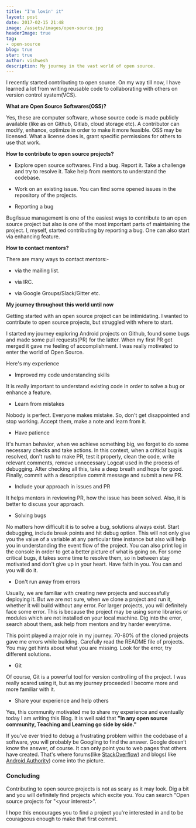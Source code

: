 ```yaml
---
title: "I'm lovin' it"
layout: post
date: 2017-02-15 21:48
image: /assets/images/open-source.jpg
headerImage: true
tag:
- open-source
blog: true
star: true
author: vishwesh
description: My journey in the vast world of open source.
---
```


I recently started contributing to open source. On my way till now, I have learned a lot from writing reusable code to collaborating with others on version control system(VCS).

**What are Open Source Softwares(OSS)?**

Yes, these are computer software, whose source code is made publicly available (like as on Github, Gitlab, cloud storage etc). A contributor can modify, enhance, optimize in order to make it more feasible. OSS may be licensed. What a license does is, grant specific permissions for others to use that work.

**How to contribute to open source projects?**

- Explore open source softwares. Find a bug. Report it. Take a challenge and try to resolve it. Take help from mentors to understand the codebase.

- Work on an existing issue.
You can find some opened issues in the repository of the projects.

- Reporting a bug


Bug/issue management is one of the easiest ways to contribute to an open source project but also is one of the most important parts of maintaining the project. I, myself, started contributing by reporting a bug. One can also start via enhancing feature. 

**How to contact mentors?**

There are many ways to contact mentors:-

- via the mailing list.

- via IRC.

- via Google Groups/Slack/Gitter etc.


**My journey throughout this world until now**

Getting started with an open source project can be intimidating. I wanted to contribute to open source projects, but struggled with where to start.

I started my journey exploring Android projects on Github, found some bugs and made some pull requests(PR) for the latter. When my first PR got merged it gave me feeling of accomplishment. I was really motivated to enter the world of Open Source. 

Here's my experience

- Improved my code understanding skills


It is really important to understand existing code in order to solve a bug or enhance a feature. 

- Learn from mistakes


Nobody is perfect. Everyone makes mistake. So, don't get disappointed and stop working. Accept them, make a note and learn from it.

- Have patience


It's human behavior, when we achieve something big, we forget to do some necessary checks and take actions. In this context, when a critical bug is resolved, don't rush to make PR, test it properly, clean the code, write relevant comments, remove unnecessary Logcat used in the process of debugging. After checking all this, take a deep breath and hope for good. Finally, commit with a descriptive commit message and submit a new PR.

- Include your approach in issues and PR


It helps mentors in reviewing PR, how the issue has been solved. Also, it is better to discuss your approach.

- Solving bugs


No matters how difficult it is to solve a bug, solutions always exist. Start debugging, include break points and hit debug option. This will not only give you the value of a variable at any particular time instance but also will help you in understanding the event flow of the project. You can also print log in the console in order to get a better picture of what is going on. For some critical bugs, it takes some time to resolve them, so in between stay motivated and don't give up in your heart. Have faith in you. You can and you will do it.

- Don't run away from errors


Usually, we are familiar with creating new projects and successfully deploying it. But we are not sure, when we clone a project and run it, whether it will build without any error. For larger projects, you will definitely face some error. This is because the project may be using some libraries or modules which are not installed on your local machine. Dig into the error, search about them, ask help from mentors and try harder everytime.

This point played a major role in my journey. 70-80% of the cloned projects gave me errors while building. Carefully read the README file of projects. You may get hints about what you are missing. Look for the error, try different solutions.   

- Git 


Of course, Git is a powerful tool for version controlling of the project. I was really scared using it, but as my journey proceeded I become more and more familiar with it.

- Share your experience and help others


Yes, this community motivated me to share my experience and eventually today I am writing this Blog. It is well said that **"In any open source community, Teaching and Learning go side by side."**

If you’ve ever tried to debug a frustrating problem within the codebase of a software, you will probably be Googling to find the answer. Google doesn’t know the answer, of course. It can only point you to web pages that others have created. That's where forums(like [StackOverflow](http://stackoverflow.com/)) and blogs( like [Android Authority](http://www.androidauthority.com/)) come into the picture.

### Concluding

Contributing to open source projects is not as scary as it may look. Dig a bit and you will definitely find projects which excite you. You can search "Open source projects for "\<your interest\>". 

I hope this encourages you to find a project you're interested in and to be courageous enough to make that first commit.
